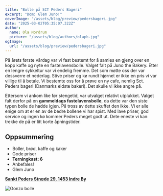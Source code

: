 ```yaml
---
title: "Bolle på SCT Peders Bageri"
excerpt: "Dom: Glem Juno!"
coverImage: "/assets/blog/preview/pedersbageri.jpg"
date: "2025-03-02T05:35:07.322Z"
author:
  name: Ola Nordrum
  picture: "/assets/blog/authors/olapb.jpg"
ogImage:
  url: "/assets/blog/preview/pedersbageri.jpg"
---
```


På årets første vårdag var vi fast bestemt for å samles en gjeng over en kopp kaffe og nyte en fastelavensbolle. Valget falt på Juno the Bakery. Etter en lengre sykkeltur var vi endelig fremme. Det som møtte oss der var dessverre et nederlag. Stive priser og kø rundt hjørnet er ikke en pris vi var villige til å betale. Vi bestemte oss for å prøve en ny cafe, nemlig Sct. Peders bageri (Danmarks eldste bakeri). Det skulle vi ikke angre på.

Ettersom vi ankom like før stengetid, var utvalget relativt utplukket. Valget falt derfor på en **gammeldags fastelavensbolle**, da dette var den siste typen bolle de hadde igjen. På tross av dette skuffet den ikke. Vi er alle enige om at er en av de bedre bollene vi har spist. Med lave priser, god service og ingen kø kommer Peders meget godt ut. Dete eneste vi kan trekke de på er litt korte åpningstider.

## Oppsummering

- Boller, brød, kaffe og kaker
- Gode priser
- **Terningkast: 6**
- Anbefales!
- Glem Juno

[**Sankt Peders Stræde 29, 1453 Indre By**](https://www.google.com/maps/place//data=!4m2!3m1!1s0x4652530e33a69061:0xe477364e4203090d?sa=X&ved=1t:8290&ictx=111)

![Gonzo bolle](/assets/blog/preview/bolle.jpeg)
